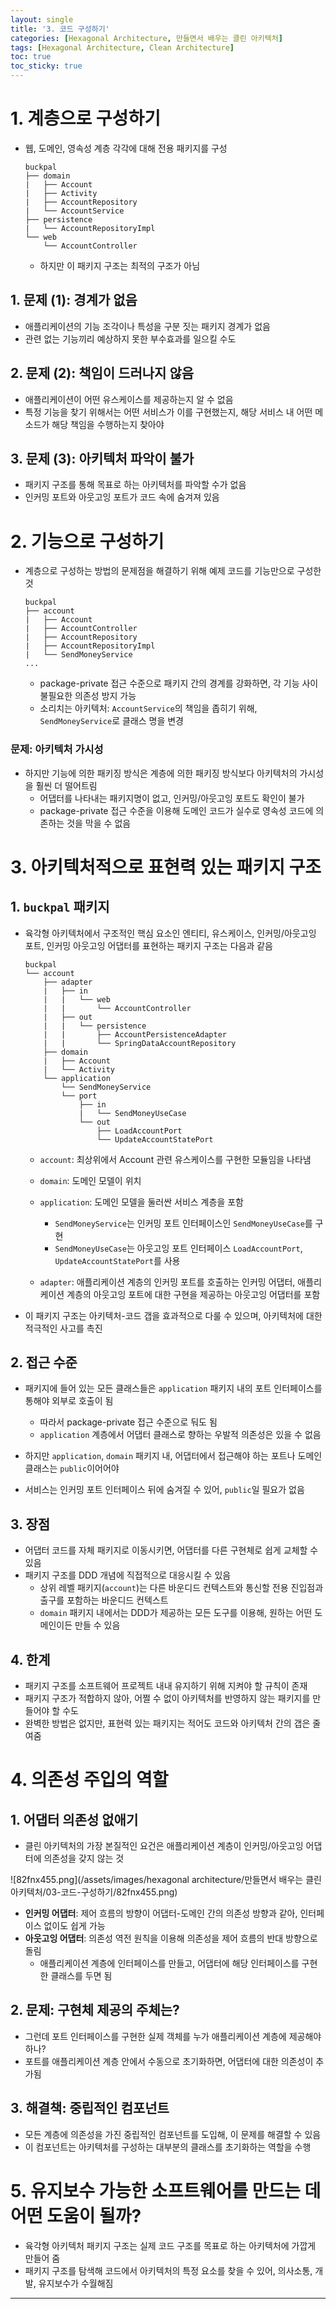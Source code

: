 ```yaml
---
layout: single
title: '3. 코드 구성하기'
categories: [Hexagonal Architecture, 만들면서 배우는 클린 아키텍처]
tags: [Hexagonal Architecture, Clean Architecture]
toc: true
toc_sticky: true
---
```


# 1. 계층으로 구성하기

- 웹, 도메인, 영속성 계층 각각에 대해 전용 패키지를 구성
    
    ```
    buckpal
    ├── domain
    |   ├── Account
    |   ├── Activity
    |   ├── AccountRepository
    |   └── AccountService
    ├── persistence
    |   └── AccountRepositoryImpl
    └── web
        └── AccountController
    ```
    
    - 하지만 이 패키지 구조는 최적의 구조가 아님

## 1. 문제 (1): 경계가 없음

- 애플리케이션의 기능 조각이나 특성을 구분 짓는 패키지 경계가 없음
- 관련 없는 기능끼리 예상하지 못한 부수효과를 일으킬 수도

## 2. 문제 (2): 책임이 드러나지 않음

- 애플리케이션이 어떤 유스케이스를 제공하는지 알 수 없음
- 특정 기능을 찾기 위해서는 어떤 서비스가 이를 구현했는지, 해당 서비스 내 어떤 메소드가 해당 책임을 수행하는지 찾아야

## 3. 문제 (3): 아키텍처 파악이 불가

- 패키지 구조를 통해 목표로 하는 아키텍처를 파악할 수가 없음
- 인커밍 포트와 아웃고잉 포트가 코드 속에 숨겨져 있음

# 2. 기능으로 구성하기

- 계층으로 구성하는 방법의 문제점을 해결하기 위해 예제 코드를 기능만으로 구성한 것
    
    ```
    buckpal
    ├── account
    |   ├── Account
    |   ├── AccountController
    |   ├── AccountRepository
    |   ├── AccountRepositoryImpl
    |   └── SendMoneyService
    ...
    ```
    
    - package-private 접근 수준으로 패키지 간의 경계를 강화하면, 각 기능 사이 불필요한 의존성 방지 가능
    - 소리치는 아키텍처: `AccountService`의 책임을 좁히기 위해, `SendMoneyService`로 클래스 명을 변경

### 문제: 아키텍처 가시성

- 하지만 기능에 의한 패키징 방식은 계층에 의한 패키징 방식보다 아키텍처의 가시성을 훨씬 더 떨어트림
    - 어댑터를 나타내는 패키지명이 없고, 인커밍/아웃고잉 포트도 확인이 불가
    - package-private 접근 수준을 이용해 도메인 코드가 실수로 영속성 코드에 의존하는 것을 막을 수 없음

# 3. 아키텍처적으로 표현력 있는 패키지 구조

## 1. `buckpal` 패키지

- 육각형 아키텍처에서 구조적인 핵심 요소인 엔티티, 유스케이스, 인커밍/아웃고잉 포트, 인커밍 아웃고잉 어댑터를 표현하는 패키지 구조는 다음과 같음
    
    ```
    buckpal
    └── account
        ├── adapter
        |   ├── in
        |   |   └── web
        |   |       └── AccountController
        |   ├── out
        |   |   └── persistence
        |   |       ├── AccountPersistenceAdapter
        |   |       └── SpringDataAccountRepository
        ├── domain
        |   ├── Account
        |   └── Activity
        └── application
            └── SendMoneyService
            └── port
                ├── in
                |   └── SendMoneyUseCase
                └── out
                    ├── LoadAccountPort
                    └── UpdateAccountStatePort
    ```
    
    - `account`: 최상위에서 Account 관련 유스케이스를 구현한 모듈임을 나타냄
    - `domain`: 도메인 모델이 위치
    - `application`: 도메인 모델을 둘러싼 서비스 계층을 포함
        - `SendMoneyService`는 인커밍 포트 인터페이스인 `SendMoneyUseCase`를 구현
        - `SendMoneyUseCase`는 아웃고잉 포트 인터페이스 `LoadAccountPort`, `UpdateAccountStatePort`를 사용
    
    - `adapter`: 애플리케이션 계층의 인커밍 포트를 호출하는 인커밍 어댑터, 애플리케이션 계층의 아웃고잉 포트에 대한 구현을 제공하는 아웃고잉 어댑터를 포함

- 이 패키지 구조는 아키텍처-코드 갭을 효과적으로 다룰 수 있으며, 아키텍처에 대한 적극적인 사고를 촉진

## 2. 접근 수준

- 패키지에 들어 있는 모든 클래스들은 `application` 패키지 내의 포트 인터페이스를 통해야 외부로 호출이 됨
    - 따라서 package-private 접근 수준으로 둬도 됨
    - `application` 계층에서 어댑터 클래스로 향하는 우발적 의존성은 있을 수 없음

- 하지만 `application`, `domain` 패키지 내, 어댑터에서 접근해야 하는 포트나 도메인 클래스는 `public`이어어야
- 서비스는 인커밍 포트 인터페이스 뒤에 숨겨질 수 있어, `public`일 필요가 없음

## 3. 장점

- 어댑터 코드를 자체 패키지로 이동시키면, 어댑터를 다른 구현체로 쉽게 교체할 수 있음
- 패키지 구조를 DDD 개념에 직접적으로 대응시킬 수 있음
    - 상위 레벨 패키지(`account`)는 다른 바운디드 컨텍스트와 통신할 전용 진입점과 출구를 포함하는 바운디드 컨텍스트
    - `domain` 패키지 내에서는 DDD가 제공하는 모든 도구를 이용해, 원하는 어떤 도메인이든 만들 수 있음

## 4. 한계

- 패키지 구조를 소프트웨어 프로젝트 내내 유지하기 위해 지켜야 할 규칙이 존재
- 패키지 구조가 적합하지 않아, 어쩔 수 없이 아키텍처를 반영하지 않는 패키지를 만들어야 할 수도
- 완벽한 방법은 없지만, 표현력 있는 패키지는 적어도 코드와 아키텍처 간의 갭은 줄여줌

# 4. 의존성 주입의 역할

## 1. 어댑터 의존성 없애기

- 클린 아키텍처의 가장 본질적인 요건은 애플리케이션 계층이 인커밍/아웃고잉 어댑터에 의존성을 갖지 않는 것

![82fnx455.png](/assets/images/hexagonal architecture/만들면서 배우는 클린 아키텍처/03-코드-구성하기/82fnx455.png)

- **인커밍 어댑터**: 제어 흐름의 방향이 어댑터-도메인 간의 의존성 방향과 같아, 인터페이스 없이도 쉽게 가능
- **아웃고잉 어댑터**: 의존성 역전 원칙을 이용해 의존성을 제어 흐름의 반대 방향으로 돌림
    - 애플리케이션 계층에 인터페이스를 만들고, 어댑터에 해당 인터페이스를 구현한 클래스를 두면 됨

## 2. 문제: 구현체 제공의 주체는?

- 그런데 포트 인터페이스를 구현한 실제 객체를 누가 애플리케이션 계층에 제공해야 하나?
- 포트를 애플리케이션 계층 안에서 수동으로 초기화하면, 어댑터에 대한 의존성이 추가됨

## 3. 해결책: 중립적인 컴포넌트

- 모든 계층에 의존성을 가진 중립적인 컴포넌트를 도입해, 이 문제를 해결할 수 있음
- 이 컴포넌트는 아키텍처를 구성하는 대부분의 클래스를 초기화하는 역할을 수행

# 5. 유지보수 가능한 소프트웨어를 만드는 데 어떤 도움이 될까?

- 육각형 아키텍처 패키지 구조는 실제 코드 구조를 목표로 하는 아키텍처에 가깝게 만들어 줌
- 패키지 구조를 탐색해 코드에서 아키텍처의 특정 요소를 찾을 수 있어, 의사소통, 개발, 유지보수가 수월해짐

---

